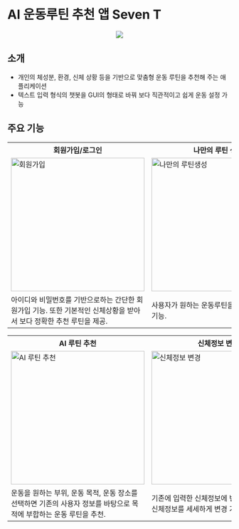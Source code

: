 # AI 운동루틴 추천 앱 Seven T
<p align="center">
  <img src="https://github.com/dbtls/HealthRoutineApp/assets/29426412/ab48e27b-505b-4444-90cb-b389325da192">
</p>


## 소개
- 개인의 체성분, 환경, 신체 상황 등을 기반으로 맞춤형 운동 루틴을 추천해 주는 애플리케이션
- 텍스트 입력 형식의 챗봇을 GUI의 형태로 바꿔 보다 직관적이고 쉽게 운동 설정 가능



## 주요 기능
<table>
  <tr>
    <th>회원가입/로그인</th>
    <th>나만의 루틴 생성</th>
    <th>루틴 정보</th>
  </tr>
  <tr>
    <td><img src="https://github.com/dbtls/HealthRoutineApp/assets/29426412/a21d05c2-2602-4827-ba8b-acc607a75251" alt="회원가입" width="300"></td>
    <td><img src="https://github.com/dbtls/HealthRoutineApp/assets/29426412/d6719ad3-93de-41dc-af18-e50e21c156ff" alt="나만의 루틴생성" width="300"></td>
    <td><img src="https://github.com/dbtls/HealthRoutineApp/assets/29426412/b29fe4cd-d24e-4f56-ae9b-18f317bc2dbd" alt="루틴 정보" width="300"></td>
  </tr>
  <tr>
    <td>아이디와 비밀번호를 기반으로하는 간단한 회원가입 기능. 또한 기본적인 신체상황을 받아서 보다 정확한 추천 루틴을 제공.</td>
    <td>사용자가 원하는 운동루틴을 직접 설정하는 기능.</td>
    <td>만들어진 루틴의 정보를 볼 수 있고, 운동을 클릭하면 운동 방법과 예시 영상을 제공.</td>
  </tr>
</table>


<table>
  <tr>
    <th>AI 루틴 추천</th>
    <th>신체정보 변경</th>
    <th>루틴 검색</th>
  </tr>
  <tr>
    <td><img src="https://github.com/dbtls/HealthRoutineApp/assets/29426412/8c48110b-d42d-4a49-bd44-f52e27f798d0" alt="AI 루틴 추천" width="300"></td>
    <td><img src="https://github.com/dbtls/HealthRoutineApp/assets/29426412/7980181e-d87d-467f-b5e6-a79d3a6eede4" alt="신체정보 변경" width="300"></td>
    <td><img src="https://github.com/dbtls/HealthRoutineApp/assets/29426412/1f21fd2b-d5bb-40d0-ad3d-6796960b780d" alt="루틴 검색" width="300"></td>
  </tr>
  <tr>
    <td>운동을 원하는 부위, 운동 목적, 운동 장소를 선택하면 기존의 사용자 정보를 바탕으로 목적에 부합하는 운동 루틴을 추천.</td>
    <td>기존에 입력한 신체정보에 변화가 생겼다면, 신체정보를 세세하게 변경 가능.</td>
    <td>만들어진 루틴을 모아볼 수 있고, 특정 루틴을 검색할수 있음.</td>
  </tr>
</table>

